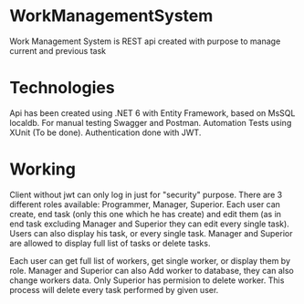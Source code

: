 # WorkManagementSystem
Work Management System is REST api created with purpose to manage current and previous task 

# Technologies
Api has been created using .NET 6 with Entity Framework, based on MsSQL localdb. 
For manual testing Swagger and Postman.
Automation Tests using XUnit (To be done).
Authentication done with JWT.

# Working
Client without jwt can only log in just for "security" purpose. 
There are 3 different roles available: Programmer, Manager, Superior.
Each user can create, end task (only this one which he has create) and edit them (as in end task excluding Manager and Superior they can edit every single task).
Users can also display his task, or every single task.
Manager and Superior are allowed to display full list of tasks or delete tasks.

Each user can get full list of workers, get single worker, or display them by role. 
Manager and Superior can also Add worker to database, they can also change workers data. 
Only Superior has permision to delete worker. This process will delete every task performed by given user.
